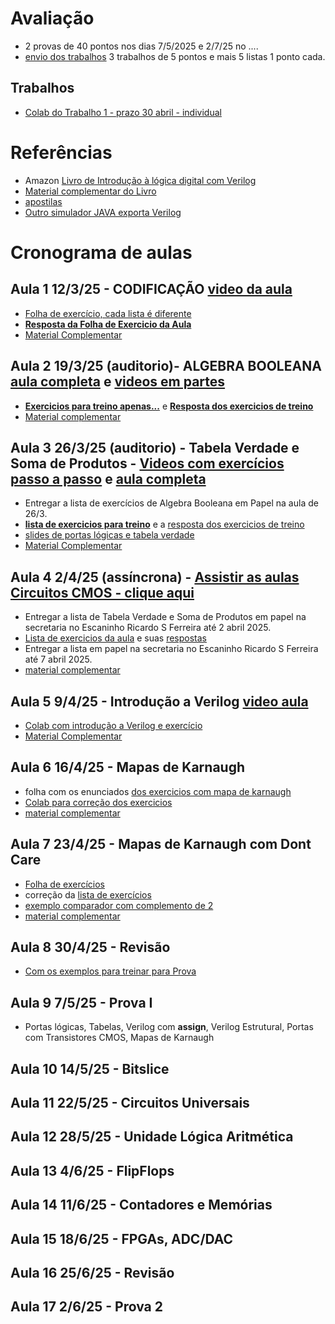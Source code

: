 # Avaliação
* 2 provas de 40 pontos nos dias 7/5/2025 e 2/7/25 no ....
* [envio dos trabalhos](https://forms.gle/zGpzHamM2AVR81hN7) 3 trabalhos de 5 pontos e mais 5 listas 1 ponto cada.
## Trabalhos 
* [Colab do Trabalho 1 - prazo 30 abril - individual](https://colab.research.google.com/drive/1H3aUtoNS5JrGH-O9ySW4yZigYmi_Ju0c?usp=sharing)
  
# Referências 
* Amazon [Livro de Introdução à lógica digital com Verilog](https://www.amazon.com.br/Introdu%C3%A7%C3%A3o-L%C3%B3gica-Digital-com-Verilog-ebook/dp/B0CPJPDSFL/ref=sr_1_fkmr0_1?__mk_pt_BR=%C3%85M%C3%85%C5%BD%C3%95%C3%91&crid=2WZWPGQZ1BS9K&dib=eyJ2IjoiMSJ9.OpGfXffViXnTvj7ogV0CJh2OUy5TvRfvb-NJkDQCbejTJnPjzjIyDdXJegg2ufVIxAmt8HilkUTCtScS93YtzuAP6F8yfJGh-XGjBQPyg7g.6R-MiNqh0eDPVKqRcs4xc59LDL-K5f_KDrOBk49CK_0&dib_tag=se&keywords=introdu%C3%A7%C3%A3o+ao+verilog&qid=1708534722&sprefix=introducao+ao+verilo%2Caps%2C224&sr=8-1-fkmr0)
* [Material complementar do Livro](https://colab.research.google.com/drive/19Hx2VVszGURzVRCw6IQqC9SXse4hBxse?usp=sharing)
* [apostilas](https://github.com/arduinoufv/inf150/tree/master/referencias)
* [Outro simulador JAVA exporta Verilog](https://github.com/hneemann/Digital)

# Cronograma de aulas
## Aula 1 12/3/25 - CODIFICAÇÃO  [video da aula](https://www.youtube.com/playlist?list=PLcvOyD_LMr6lZCoO89C2XdwUnBdVjreHe)
* [Folha de exercício, cada lista é diferente](https://drive.google.com/file/d/1hVYZJdLe7PYeeJi03vZbT9mWAdDpBWUa/view?usp=sharing)
* [**Resposta da Folha de Exercicio da Aula**](https://docs.google.com/document/d/1cqq3Q13tjPxvGbMxlI_CgOY6hJ5Q5TpsB8NbBXLNNtU/edit?usp=sharing)
* [Material Complementar](https://github.com/arduinoufv/inf150/blob/master/aula2025/complementaraula1.md)

## Aula 2 19/3/25 (auditorio)- ALGEBRA BOOLEANA [aula completa](https://drive.google.com/file/d/1CnRwIh3y0dkhrhb8sJLMO7sjdA0DPexe/view?usp=sharing) e [videos em partes]()
* [**Exercicios para treino apenas...**](https://github.com/arduinoufv/inf150/blob/master/aulas2023/lista_portas_logicas.pdf) e [**Resposta dos exercicios de treino**](https://github.com/arduinoufv/inf150/blob/master/aulas2023/answer_portas_logicas.pdf)
* [Material complementar](https://github.com/arduinoufv/inf150/blob/master/aula2025/materialcomplementaraula2.md)

## Aula 3 26/3/25 (auditorio)  - Tabela Verdade e Soma de Produtos - [Videos com exercícios passo a passo](https://www.youtube.com/playlist?list=PLcvOyD_LMr6lZMgR6ZjM9eMU8rYGoh4jS) e [aula completa](https://drive.google.com/file/d/1q9qMGtrsfB67lGJYM6Ngw9SJyRtkIYqI/view?usp=sharing)
  * Entregar a lista de exercícios de Algebra Booleana em Papel na aula de 26/3.
  * [**lista de exercicios para treino**](https://drive.google.com/file/d/1--W5NXHyAUGi1qciiN-YxRrLvHiniXl3/view?usp=sharing) e a [resposta dos exercicios de treino](https://drive.google.com/file/d/1hld6aUR42eBKP4UkdDtW4a7O47mY1wB5/view?usp=sharing)
  * [slides de portas lógicas e tabela verdade](https://docs.google.com/presentation/d/1GkUW5eD_ZkHe4yXAb5SvtNi0wi1yX2J4IXJ8inCa15c/edit?usp=sharing)
  * [Material Complementar](https://github.com/arduinoufv/inf150/blob/master/aula2025/aula3_materialcomplementar.md)   

## Aula 4 2/4/25 (assíncrona) - [Assistir as aulas Circuitos CMOS - clique aqui](https://www.youtube.com/playlist?list=PLcvOyD_LMr6mHm8nNxNDKwYsPYQEoH041)
* Entregar a lista de Tabela Verdade e Soma de Produtos em papel na secretaria no Escaninho Ricardo S Ferreira até 2 abril 2025.
* [Lista de exercicios da aula](https://drive.google.com/file/d/1-2zKhwZjzf9PLyEUHJEr55TJY73Fse65/view?usp=sharing) e suas [respostas](https://drive.google.com/file/d/1GKmm5gsR7oYwfVEnADQ6TbARqb8rPi3c/view?usp=sharing)
* Entregar a lista em papel na secretaria no Escaninho Ricardo S Ferreira até 7 abril 2025.
* [material complementar](https://github.com/arduinoufv/inf150/blob/master/aula2025/aula4_materialcomplementar.md)
  
## Aula 5 9/4/25 - Introdução a Verilog [video aula](https://www.youtube.com/playlist?list=PLcvOyD_LMr6nsxVw7dOY2DLBBu1aRNJ3Y)
 * [Colab com introdução a Verilog e exercício](https://colab.research.google.com/drive/1suVDyByBbvu8xugBTyiYrHu8VN6d8se1?usp=sharing)
 * [Material Complementar](https://github.com/arduinoufv/inf150/blob/master/aula2025/aula5_materialcomplementar.md) 

## Aula 6 16/4/25 - Mapas de Karnaugh 
* folha com os enunciados [dos exercicios com mapa de karnaugh](https://drive.google.com/file/d/1-JrRzb7MWTtMG1-y2G3ev2iVxOM2I0sm/view?usp=sharing)
* [Colab para correção dos exercicios](https://colab.research.google.com/drive/19aJ1oDwK5JUYXYPB2dWbPCNop1dAfjS_?usp=sharing)
* [material complementar](https://github.com/arduinoufv/inf150/blob/master/aula2025/aula6_material_complementar.md)

## Aula 7 23/4/25 - Mapas de Karnaugh com Dont Care
* [Folha de exercícios](https://drive.google.com/file/d/1FZUZcUT-JQgdERv98UHQ8ypQx4nwoTgR/view?usp=sharing)
* correção da [lista de exercícios](https://colab.research.google.com/drive/1yZjkn7F3TyocJ0m-xLGl2JyJm6ViE9Xu?usp=sharing)
* [exemplo comparador com complemento de 2](https://colab.research.google.com/drive/1cPupx2eHujwLsPRxDJw1T0QWA0nFsuz4?usp=sharing)
* [material complementar](https://github.com/arduinoufv/inf150/blob/master/aula2025/aula7_dontcare_e_karnaugh.md)
## Aula 8 30/4/25 - Revisão
* [Com os exemplos para treinar para Prova](https://colab.research.google.com/drive/1_bViy1QEU1QLEMN65p_UunLLkzh26JDc?usp=sharing)

## Aula 9 7/5/25 - Prova I
* Portas lógicas, Tabelas, Verilog com **assign**, Verilog Estrutural, Portas com Transistores CMOS, Mapas de Karnaugh

## Aula 10 14/5/25 - Bitslice

## Aula 11 22/5/25 - Circuitos Universais

## Aula 12 28/5/25 - Unidade Lógica Aritmética 

## Aula 13 4/6/25 - FlipFlops 

## Aula 14 11/6/25 - Contadores e Memórias

## Aula 15 18/6/25 - FPGAs, ADC/DAC

## Aula 16 25/6/25 - Revisão 

## Aula 17 2/6/25  - Prova 2


